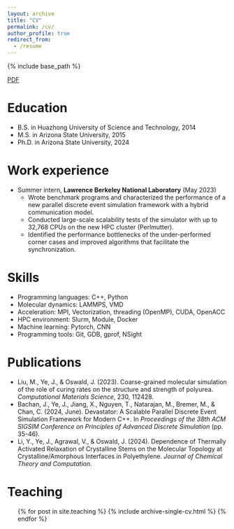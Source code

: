 ```yaml
---
layout: archive
title: "CV"
permalink: /cv/
author_profile: true
redirect_from:
  - /resume
---
```


{% include base_path %}

[PDF](../files/Resume_MDHPC.pdf)

Education
======
* B.S. in Huazhong University of Science and Technology, 2014
* M.S. in Arizona State University, 2015
* Ph.D. in Arizona State University, 2024

Work experience
======
* Summer intern, **Lawrence Berkeley National Laboratory**  (May 2023)
  * Wrote benchmark programs and characterized the performance of a new parallel discrete event simulation framework with a hybrid communication model.
  * Conducted large-scale scalability tests of the simulator with up to 32,768 CPUs on the new HPC cluster (Perlmutter).
  * Identified the performance bottlenecks of the under-performed corner cases and improved algorithms that facilitate the synchronization.


Skills
======
 * Programming languages: C++, Python
 * Molecular dynamics: LAMMPS, VMD
 * Acceleration: MPI, Vectorization, threading (OpenMP), CUDA, OpenACC
 * HPC environment: Slurm, Module, Docker
 * Machine learning: Pytorch, CNN
 * Programming tools: Git, GDB, gprof, NSight

Publications
======
* Liu, M., Ye, J., & Oswald, J. (2023). Coarse-grained molecular simulation of the role of curing rates on the structure and strength of polyurea. *Computational Materials Science*, 230, 112428.
* Bachan, J., Ye, J., Jiang, X., Nguyen, T., Natarajan, M., Bremer, M., & Chan, C. (2024, June). Devastator: A Scalable Parallel Discrete Event Simulation Framework for Modern C++. In *Proceedings of the 38th ACM SIGSIM Conference on Principles of Advanced Discrete Simulation* (pp. 35-46).
* Li, Y., Ye, J., Agrawal, V., & Oswald, J. (2024). Dependence of Thermally Activated Relaxation of Crystalline Stems on the Molecular Topology at Crystalline/Amorphous Interfaces in Polyethylene. *Journal of Chemical Theory and Computation*.


Teaching
======
  <ul>{% for post in site.teaching %}
    {% include archive-single-cv.html %}
  {% endfor %}</ul>

<!--
Publications
======
  <ul>{% for post in site.publications %}
    {% include archive-single-cv.html %}
  {% endfor %}</ul>
  
Talks
======
  <ul>{% for post in site.talks %}
    {% include archive-single-talk-cv.html %}
  {% endfor %}</ul>
  
-->
